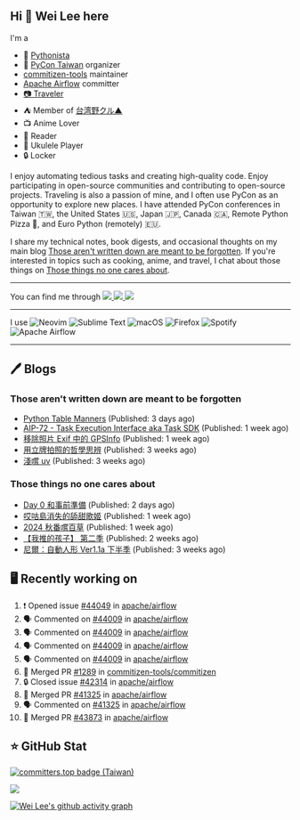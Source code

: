 ## Hi 👋 Wei Lee here

I'm a

* 🐍 [Pythonista](https://pycon-note.wei-lee.me/)
* 🐍 [PyCon Taiwan](https://tw.pycon.org/) organizer
* [commitizen-tools](https://github.com/commitizen-tools) maintainer
* [Apache Airflow](https://github.com/apache/airflow/) committer
* [📷 Traveler](https://travlog.wei-lee.me/)
* ⛺ Member of [台湾野クル▲](https://twitter.com/Taiwannokuru)
* 📺 Anime Lover
* 📖 Reader
* 🎵 Ukulele Player
* 🔒 Locker

I enjoy automating tedious tasks and creating high-quality code. Enjoy participating in open-source communities and contributing to open-source projects. Traveling is also a passion of mine, and I often use PyCon as an opportunity to explore new places. I have attended PyCon conferences in Taiwan 🇹🇼, the United States 🇺🇸, Japan 🇯🇵, Canada 🇨🇦, Remote Python Pizza 🍕, and Euro Python (remotely) 🇪🇺.

I share my technical notes, book digests, and occasional thoughts on my main blog [Those aren't written down are meant to be forgotten](https://blog.wei-lee.me/). If you're interested in topics such as cooking, anime, and travel, I chat about those things on [Those things no one cares about](https://travlog.wei-lee.me/).


---

<p align="left">
You can find me through
  <a href="https://in.linkedin.com/in/clleew" target="blank">
    <img src="https://img.shields.io/badge/LinkedIn-0077B5?style=for-the-badge&logo=linkedin&logoColor=white" />
  </a>
  <a href="https://twitter.com/clleew" target="blank">
    <img src="https://img.shields.io/badge/Twitter-1DA1F2?style=for-the-badge&logo=twitter&logoColor=white" />
  </a>
  <a href="https://github.com/Lee-W/" target="blank">
    <img src="https://img.shields.io/badge/GitHub-100000?style=for-the-badge&logo=github&logoColor=white" />
  </a>
</p>

---

I use ![Neovim](https://img.shields.io/badge/NeoVim-%2357A143.svg?&style=for-the-badge&logo=neovim&logoColor=white) ![Sublime Text](https://img.shields.io/badge/sublime_text-%23575757.svg?style=for-the-badge&logo=sublime-text&logoColor=important) ![macOS](https://img.shields.io/badge/mac%20os-000000?style=for-the-badge&logo=macos&logoColor=F0F0F0) ![Firefox](https://img.shields.io/badge/Firefox-FF7139?style=for-the-badge&logo=Firefox-Browser&logoColor=white) ![Spotify](https://img.shields.io/badge/Spotify-1ED760?style=for-the-badge&logo=spotify&logoColor=white) ![Apache Airflow](https://img.shields.io/badge/Apache%20Airflow-017CEE?style=for-the-badge&logo=Apache%20Airflow&logoColor=white)

---


## 🖊️ Blogs

### Those aren't written down are meant to be forgotten

* [Python Table Manners](https://blog.wei-lee.me/posts/tech/2024/11/python-table-manners-series-2024-2025-edition) (Published: 3 days ago)
* [AIP-72 - Task Execution Interface aka Task SDK](https://blog.wei-lee.me/posts/tech/2024/11/aip-72) (Published: 1 week ago)
* [移除照片 Exif 中的 GPSInfo](https://blog.wei-lee.me/posts/tech/2024/11/remove-gps-info-from-exif) (Published: 1 week ago)
* [用立牌拍照的哲學思辨](https://blog.wei-lee.me/posts/gossiping/2024/10/use-acrylic-standees-to-take-photos) (Published: 3 weeks ago)
* [淺嚐 uv](https://blog.wei-lee.me/posts/tech/2024/10/dabble-uv) (Published: 3 weeks ago)

### Those things no one cares about
 
 * [Day 0 和事前準備](https://travlog.wei-lee.me/posts/travel/2024/11/2024-mt-fugi-biking-day-0) (Published: 2 days ago)
 * [哎咕島消失的舔甜歌姬](https://travlog.wei-lee.me/posts/review/2024/11/egumi-legacy) (Published: 1 week ago)
 * [2024 秋番嚐百草](https://travlog.wei-lee.me/posts/review/2024/11/what-i-will-watch-in-2024-fall) (Published: 1 week ago)
 * [【我推的孩子】 第二季](https://travlog.wei-lee.me/posts/review/2024/10/oshi-no-ko-season-2) (Published: 2 weeks ago)
 * [尼爾：自動人形 Ver1.1a 下半季](https://travlog.wei-lee.me/posts/review/2024/10/nier-automata) (Published: 3 weeks ago)

## 🖥️ Recently working on

1. ❗ Opened issue [#44049](https://github.com/apache/airflow/issues/44049) in [apache/airflow](https://github.com/apache/airflow)
2. 🗣 Commented on [#44009](https://github.com/apache/airflow/pull/44009#issuecomment-2478158762) in [apache/airflow](https://github.com/apache/airflow)
3. 🗣 Commented on [#44009](https://github.com/apache/airflow/pull/44009#issuecomment-2478140508) in [apache/airflow](https://github.com/apache/airflow)
4. 🗣 Commented on [#44009](https://github.com/apache/airflow/pull/44009#issuecomment-2478096911) in [apache/airflow](https://github.com/apache/airflow)
5. 🗣 Commented on [#44009](https://github.com/apache/airflow/pull/44009#issuecomment-2477856149) in [apache/airflow](https://github.com/apache/airflow)
6. 🎉 Merged PR [#1289](https://github.com/commitizen-tools/commitizen/pull/1289) in [commitizen-tools/commitizen](https://github.com/commitizen-tools/commitizen)
7. 🔒 Closed issue [#42314](https://github.com/apache/airflow/issues/42314) in [apache/airflow](https://github.com/apache/airflow)
8. 🎉 Merged PR [#41325](https://github.com/apache/airflow/pull/41325) in [apache/airflow](https://github.com/apache/airflow)
9. 🗣 Commented on [#41325](https://github.com/apache/airflow/pull/41325#issuecomment-2475802671) in [apache/airflow](https://github.com/apache/airflow)
10. 🎉 Merged PR [#43873](https://github.com/apache/airflow/pull/43873) in [apache/airflow](https://github.com/apache/airflow)


## ⭐ GitHub Stat

[![committers.top badge (Taiwan)](https://user-badge.committers.top/taiwan_public/Lee-W.svg)](https://user-badge.committers.top/taiwan_public/Lee-W)

[![](https://github-readme-stats.vercel.app/api?username=Lee-W&show_icons=true&hide_title=true&cache_seconds=86400)](https://github.com/anuraghazra/github-readme-stats)

[![Wei Lee's github activity graph](https://github-readme-activity-graph.vercel.app/graph?username=Lee-W&theme=dracula)](https://github.com/ashutosh00710/github-readme-activity-graph)

